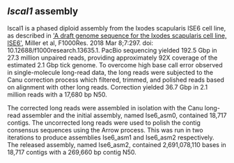 *IscaI1* assembly
-----------------

IscaI1 is a phased diploid assembly from the Ixodes scapularis ISE6 cell
line, as described in [\'A draft genome sequence for the Ixodes
scapularis cell line,
ISE6\'](https://f1000research.com/articles/7-297/v1), Miller et al,
F1000Res. 2018 Mar 8;7:297. doi: 10.12688/f1000research.13635.1. PacBio
sequencing yielded 192.5 Gbp in 27.3 million unpaired reads, providing
approximately 92X coverage of the estimated 2.1 Gbp tick genome. To
overcome high base call error observed in single-molecule long-read
data, the long reads were subjected to the Canu correction process which
filtered, trimmed, and polished reads based on alignment with other long
reads. Correction yielded 36.7 Gbp in 2.1 million reads with a 17,680 bp
N50.

The corrected long reads were assembled in isolation with the Canu
long-read assembler and the initial assembly, named Ise6\_asm0,
contained 18,717 contigs. The uncorrected long reads were used to polish
the contig consensus sequences using the Arrow process. This was run in
two iterations to produce assemblies Ise6\_asm1 and Ise6\_asm2
respectively. The released assembly, named Ise6\_asm2, contained
2,691,078,110 bases in 18,717 contigs with a 269,660 bp contig N50.
